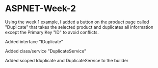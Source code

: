 # ASPNET-Week-2

Using the week 1 example, I added a button on the product page called "Duplicate" that takes the selected product and duplicates all information except the Primary Key "ID" to avoid conflicts. 

Added interface "IDuplicate"

Added class/service "DuplicateService"





Added scoped Iduplicate and DuplicateService to the builder
